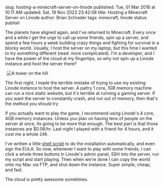 slug: hosting-a-minecraft-server-on-linode
published: Tue, 01 Mar 2016 at 10:11 AM
updated: Sat, 19 Nov 2022 23:42:08 
title: Hosting a Minecraft Server on Linode
author: Brian Schrader
tags: minecraft, linode
status: publish

The planets have aligned again, and I've returned to Minecraft. Every once and a while I get the urge to call up some friends, spin up a server, and spend a few hours a week building crazy things and fighting for survival in a blocky world. Usually, I host the server on my laptop, but this time I wanted to try something different (read: more complicated). I'm a developer, and I have the power of the cloud at my fingertips, so why not spin up a Linode instance and host the server there?

<img alt="A tower on the hill" class="image-right" style="padding-left:5px;"
    src="http://brianschrader.com/images/blog/mc-tower.jpg">

The first night, I made the terrible mistake of trying to use my existing Linode instance to host the server. A paltry 1 core, 1GB memory machine can run a nice static website, but it's terrible at running a gaming server. If you want the server to constantly crash, and run out of memory, then that's the method you should try

If you actually want to play the game, I recommend using Linode's 4 core, 4GB memory instances. Unless you plan on having tens of people on the server at once, its going to be more that enough. The best part is that those instances are $0.06/hr. Last night I played with a friend for 4 hours, and it cost me a whole 24¢.

I've written a little [shell script][sh] to do the installation automatically, and even sign the EULA. So now, whenever I want to play with some friends, I can click a whole three buttons in Linode's admin panel, SSH into the server, run my script and start playing. Then when we're done I can copy the world onto my Mac via FTP, and shut down the instance. Super simple, cheap, and fast.

The cloud is pretty awesome sometimes.

[sh]: https://gist.github.com/Sonictherocketman/221c6fad8ea76657d2b2
